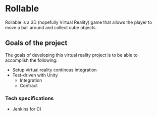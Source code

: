 # Rollable
Rollable is a 3D (hopefully Virtual Reality) game that allows the player to move a ball around and collect cube objects.

## Goals of the project

The goals of developing this virtual reality project is to be able to accomplish the following:

- Setup virtual reality continous integration
- Test-driven with Unity
  - Integration
  - Contract

### Tech specifications

- Jenkins for CI 
